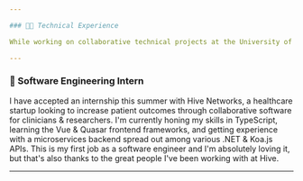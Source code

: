 ```yaml
---

### 🧑‍💼 Technical Experience

While working on collaborative technical projects at the University of Akron, I have also been employed on-campus in various part-time roles as an IT analyst, systems administrator, and as a web designer for the Buchtel College of Arts & Sciences. This experience has made me what I am today as a developer. I graduate December 2024.

---
```



### 💼 Software Engineering Intern

I have accepted an internship this summer with Hive Networks, a healthcare startup looking to increase patient outcomes through collaborative software for clinicians & researchers. I'm currently honing my skills in TypeScript, learning the Vue & Quasar frontend frameworks, and getting experience with a microservices backend spread out among various .NET & Koa.js APIs. This is my first job as a software engineer and I'm absolutely loving it, but that's also thanks to the great people I've been working with at Hive.

---

